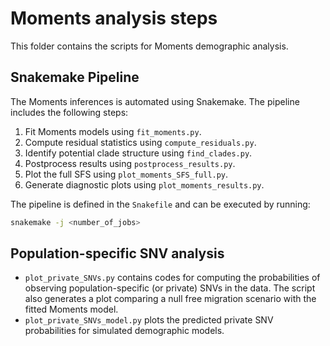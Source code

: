 # Moments analysis steps

This folder contains the scripts for Moments demographic analysis.

## Snakemake Pipeline

The Moments inferences is automated using Snakemake. The pipeline includes the following steps:

1. Fit Moments models using `fit_moments.py`.
2. Compute residual statistics using `compute_residuals.py`.
3. Identify potential clade structure using `find_clades.py`.
3. Postprocess results using `postprocess_results.py`.
4. Plot the full SFS using `plot_moments_SFS_full.py`.
5. Generate diagnostic plots using `plot_moments_results.py`.

The pipeline is defined in the `Snakefile` and can be executed by running:
```sh
snakemake -j <number_of_jobs>
```

## Population-specific SNV analysis
- `plot_private_SNVs.py` contains codes for computing the probabilities of observing population-specific (or private) SNVs in the data. The script also generates a plot comparing a null free migration scenario with the fitted Moments model.
- `plot_private_SNVs_model.py` plots the predicted private SNV probabilities for simulated demographic models.
